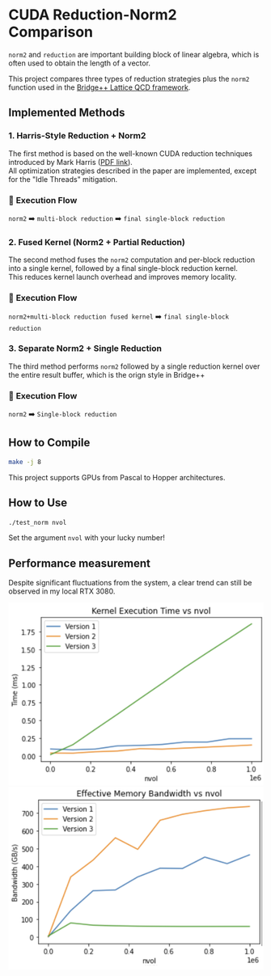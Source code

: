 # CUDA Reduction-Norm2 Comparison

 `norm2` and  `reduction` are important building block of linear algebra, which is often used to obtain the length of a vector.

This project compares three types of reduction strategies plus the `norm2` function used in the [Bridge++ Lattice QCD framework](https://bridge.kek.jp/Lattice-code/).

## Implemented Methods

### 1. Harris-Style Reduction + Norm2
The first method is based on the well-known CUDA reduction techniques introduced by Mark Harris ([PDF link](https://developer.download.nvidia.com/assets/cuda/files/reduction.pdf)).  
All optimization strategies described in the paper are implemented, except for the "Idle Threads" mitigation.  
### 🔁 **Execution Flow**

`norm2` ➡️ `multi-block reduction` ➡️ `final single-block reduction`

### 2. Fused Kernel (Norm2 + Partial Reduction)
The second method fuses the `norm2` computation and per-block reduction into a single kernel, followed by a final single-block reduction kernel.  
This reduces kernel launch overhead and improves memory locality.

### 🔁 **Execution Flow**

`norm2+multi-block reduction fused kernel` ➡️ `final single-block reduction`


### 3. Separate Norm2 + Single Reduction
The third method performs `norm2` followed by a single reduction kernel over the entire result buffer, which is the orign style in Bridge++

### 🔁 **Execution Flow**

`norm2` ➡️ `Single-block reduction`

## How to Compile

```bash
make -j 8
```

This project supports GPUs from Pascal to Hopper architectures.

## How to Use

```bash
./test_norm nvol
```

Set the argument `nvol` with your lucky number!

## Performance measurement

Despite significant fluctuations from the system, a clear trend can still be observed in my local RTX 3080.


![Execution Time](imag/EXECUTIONTIME.png)
![Bandwidth](imag/BW.png)


